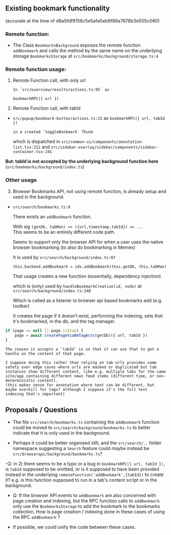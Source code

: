 ## Existing bookmark functionality

(accurate at the time of d8a5fdf9156c5e5afa5eb6f86a7678b3e505c060)

### Remote function:

-   The Class `BookmarksBackground` exposes the remote function `addBookmark` and calls the method by the same name on the underlying storage `BookmarksStorage` at `src/bookmarks/background/storage.ts:4`

### Remote function usage:

1.  Remote Function call, with only url

        In `src/overview/results/actions.ts:95` as

    `bookmarkRPC({ url })`

2.  Remote Function call, with tabId

-   `src/popup/bookmark-button/actions.ts:23` as
    `bookmarkRPC({ url, tabId })`

        in a created `toggleBookmark` Thunk

    which is dispatched in `src/common-ui/components/annotation-list.tsx:212` and `src/sidebar-overlay/sidebar/components/sidebar-container.tsx:191`

**But: tabId is not accepted by the underlying background function here** (`src/bookmarks/background/index.ts`)

### Other usage

3. Browser Bookmarks API, not using remote function, is already setup and used in the background.

-   `src/search/bookmarks.ts:8`

    There exists an `addBookmark` function.

    With sig `(getDb, tabMan) => ({url,timestamp,tabId}) => ...`  
     This seems to be an entirely different code path.

    Seems to support only the browser API for when a user uses the native browser bookmarking (to also do bookmarking in Memex)

    It is used by `src/search/background/index.ts:97`

    `this.backend.addBookmark = idx.addBookmark(this.getDb, this.tabMan)`

    That usage creates a new function (essentially, dependency injection)

    which is (only) used by
    `handleBookmarkCreation(id, node)` at `src/search/background/index.ts:240`

    Which is called as a listener to browser api based bookmarks add (e.g. toolbar)

    It creates the page if it doesn't exist, performing the indexing, sets that it's bookmarked, in the db, and the tag manager.

```typescript
if (page == null || page.isStub) {
    page = await createPageViaBmTagActs(getDb)({ url, tabId })
}
```

    The reason it accepts a `tabId` is so that it can use that to get a handle on the content of that page.

    I suppose doing this rather than relying on tab urls provides some safety over edge cases where urls are masked or duplicated but tab instances show different content, like e.g. multiple tabs for the same site/app containing different news feed items (different time, or non-deterministic content).
    (this makes sense for annotation where text can be different, but maybe overkill for tags? although I suppose it's the full text indexing that's important)

## Proposals / Questions

-   The file `src/search/bookmarks.ts` containing the `addBookmark` function could be moved to `src/search/background/bookmarks.ts` to better indicate that it is only used in the background.

-   Perhaps it could be better organised still, and the `src/search/..` folder namespace suggesting a `Search` feature could maybe instead be `src/browserapi/background/bookmarks.ts`?

-Q: in 2) there seems to be a typo or a bug in `bookmarkRPC({ url, tabId })`, is `tabId` supposed to be omitted, or is it supposed to have been provided instead in the underlying `remoteFunction('addBookmark',{tabId})` to create it? e.g. is this function supposed to run in a tab's content script or in the background.

-   Q: If the browser API events to `addBookmark` are also concerned with page creation and indexing, but the RPC function calls to `addBookmark` only use the `BookmarksStorage` to add the bookmark to the bookmarks collection, How is page creation / indexing done in these cases of using the RPC `addBookmark` ?

-   If possible, we could unify the code between these cases.

